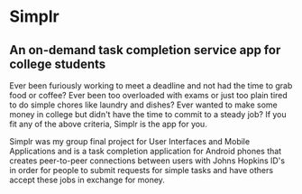 # Simplr
## An on-demand task completion service app for college students

Ever been furiously working to meet a deadline and not had the time to grab food or coffee? Ever been too overloaded with exams or just too plain tired to do simple chores like laundry and dishes? Ever wanted to make some money in college but didn't have the time to commit to a steady job? If you fit any of the above criteria, Simplr is the app for you.

Simplr was my group final project for User Interfaces and Mobile Applications and is a task completion application for Android phones that creates peer-to-peer connections between users with Johns Hopkins ID's in order for people to submit requests for simple tasks and have others accept these jobs in exchange for money.
